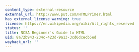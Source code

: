 ```yaml
---
content_type: external-resource
external_url: http://www.put.com/HTMLPrimer.html
has_external_license_warning: true
license: https://en.wikipedia.org/wiki/All_rights_reserved
status: ''
title: NCSA Beginner's Guide to HTML
uid: 8a72b943-234c-423d-9a13-3cd6dcecb5ed
wayback_url: ''
---
```

